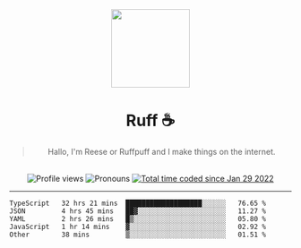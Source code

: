 <div align='center'>
  <img src='https://ruff.cafe/cdn/ruffpuff.jpg' width='140' height='140' />
  <h1>Ruff ☕️</h1>
  <blockquote>Hallo, I'm Reese or Ruffpuff and I make things on the internet.</blockquote>
  
  <br />
  
  <img alt="Profile views" src="https://komarev.com/ghpvc/?username=ruffpuff1" />
  <img alt='Pronouns' src='https://img.shields.io/endpoint?url=https://pronoundb.org/shields/61181f81be124c42b207bffd' />
  <a href="https://wakatime.com/@72bf611d-9557-4a85-aa1d-46f6a3346744"><img src="https://wakatime.com/badge/user/72bf611d-9557-4a85-aa1d-46f6a3346744.svg" alt="Total time coded since Jan 29 2022" /></a>
</div>

<hr />

<!--START_SECTION:waka-->
```text
TypeScript   32 hrs 21 mins  ███████████████████░░░░░░   76.65 % 
JSON         4 hrs 45 mins   ██▓░░░░░░░░░░░░░░░░░░░░░░   11.27 % 
YAML         2 hrs 26 mins   █▒░░░░░░░░░░░░░░░░░░░░░░░   05.80 % 
JavaScript   1 hr 14 mins    ▓░░░░░░░░░░░░░░░░░░░░░░░░   02.92 % 
Other        38 mins         ▒░░░░░░░░░░░░░░░░░░░░░░░░   01.51 % 
```
<!--END_SECTION:waka-->
